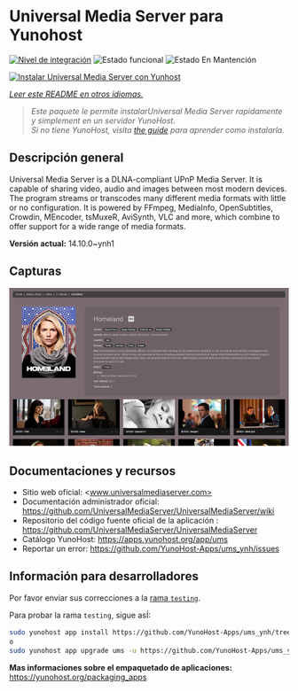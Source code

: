 <!--
Este archivo README esta generado automaticamente<https://github.com/YunoHost/apps/tree/master/tools/readme_generator>
No se debe editar a mano.
-->

# Universal Media Server para Yunohost

[![Nivel de integración](https://apps.yunohost.org/badge/integration/ums)](https://ci-apps.yunohost.org/ci/apps/ums/)
![Estado funcional](https://apps.yunohost.org/badge/state/ums)
![Estado En Mantención](https://apps.yunohost.org/badge/maintained/ums)

[![Instalar Universal Media Server con Yunhost](https://install-app.yunohost.org/install-with-yunohost.svg)](https://install-app.yunohost.org/?app=ums)

*[Leer este README en otros idiomas.](./ALL_README.md)*

> *Este paquete le permite instalarUniversal Media Server rapidamente y simplement en un servidor YunoHost.*  
> *Si no tiene YunoHost, visita [the guide](https://yunohost.org/install) para aprender como instalarla.*

## Descripción general

Universal Media Server is a DLNA-compliant UPnP Media Server. It is capable of sharing video, audio and images between most modern devices.
The program streams or transcodes many different media formats with little or no configuration. It is powered by FFmpeg, MediaInfo, OpenSubtitles, Crowdin, MEncoder, tsMuxeR, AviSynth, VLC and more, which combine to offer support for a wide range of media formats.

**Versión actual:** 14.10.0~ynh1

## Capturas

![Captura de Universal Media Server](./doc/screenshots/screenshot.png)

## Documentaciones y recursos

- Sitio web oficial: <www.universalmediaserver.com>
- Documentación administrador oficial: <https://github.com/UniversalMediaServer/UniversalMediaServer/wiki>
- Repositorio del código fuente oficial de la aplicación : <https://github.com/UniversalMediaServer/UniversalMediaServer>
- Catálogo YunoHost: <https://apps.yunohost.org/app/ums>
- Reportar un error: <https://github.com/YunoHost-Apps/ums_ynh/issues>

## Información para desarrolladores

Por favor enviar sus correcciones a la [rama `testing`](https://github.com/YunoHost-Apps/ums_ynh/tree/testing).

Para probar la rama `testing`, sigue asÍ:

```bash
sudo yunohost app install https://github.com/YunoHost-Apps/ums_ynh/tree/testing --debug
o
sudo yunohost app upgrade ums -u https://github.com/YunoHost-Apps/ums_ynh/tree/testing --debug
```

**Mas informaciones sobre el empaquetado de aplicaciones:** <https://yunohost.org/packaging_apps>
